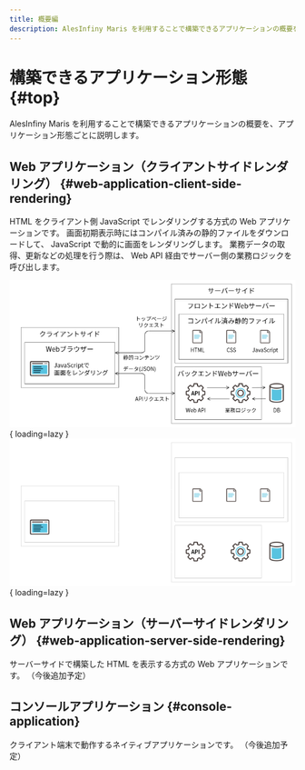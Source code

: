 ```yaml
---
title: 概要編
description: AlesInfiny Maris を利用することで構築できるアプリケーションの概要を、アプリケーション形態ごとに説明します。
---
```


# 構築できるアプリケーション形態 {#top}

AlesInfiny Maris を利用することで構築できるアプリケーションの概要を、アプリケーション形態ごとに説明します。

## Web アプリケーション（クライアントサイドレンダリング） {#web-application-client-side-rendering}

HTML をクライアント側 JavaScript でレンダリングする方式の Web アプリケーションです。
画面初期表示時にはコンパイル済みの静的ファイルをダウンロードして、 JavaScript で動的に画面をレンダリングします。
業務データの取得、更新などの処理を行う際は、 Web API 経由でサーバー側の業務ロジックを呼び出します。

![クライアントサイドレンダリング](../../images/app-architecture/overview/client-side-rendering-light.png#only-light){ loading=lazy }
![クライアントサイドレンダリング](../../images/app-architecture/overview/client-side-rendering-dark.png#only-dark){ loading=lazy }

## Web アプリケーション（サーバーサイドレンダリング） {#web-application-server-side-rendering}

サーバーサイドで構築した HTML を表示する方式の Web アプリケーションです。
（今後追加予定）

## コンソールアプリケーション {#console-application}

クライアント端末で動作するネイティブアプリケーションです。
（今後追加予定）

